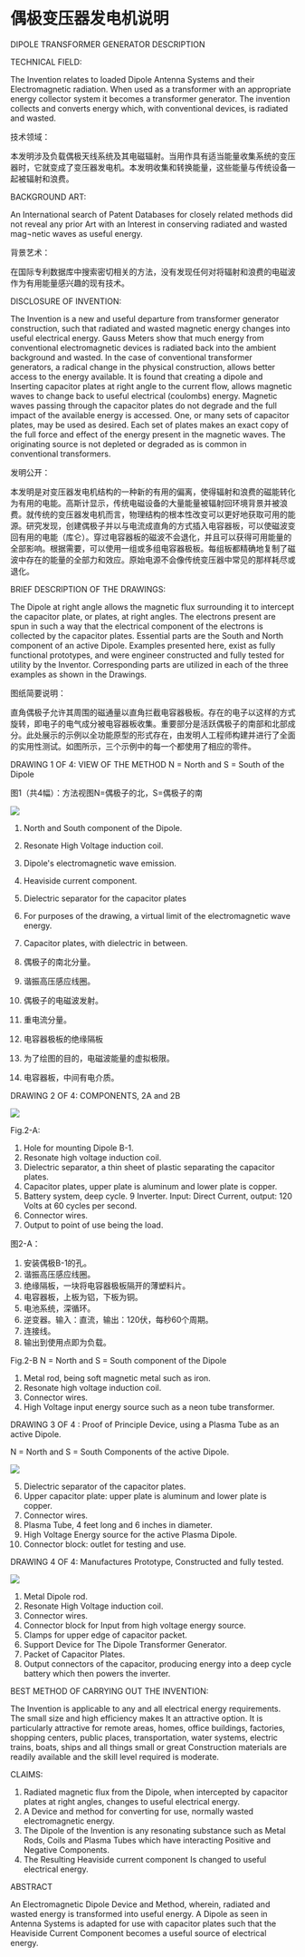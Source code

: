 # 偶极变压器发电机说明

DIPOLE TRANSFORMER GENERATOR DESCRIPTION

TECHNICAL FIELD:

The Invention relates to loaded Dipole Antenna Systems and their Electromagnetic radiation. When used as a transformer with an appropriate energy collector system it becomes a transformer generator. The invention collects and converts energy which, with conventional devices, is radiated and wasted.

技术领域：

本发明涉及负载偶极天线系统及其电磁辐射。当用作具有适当能量收集系统的变压器时，它就变成了变压器发电机。本发明收集和转换能量，这些能量与传统设备一起被辐射和浪费。

BACKGROUND ART:

An International search of Patent Databases for closely related methods did not reveal any prior Art with an Interest in conserving radiated and wasted mag¬netic waves as useful energy.

背景艺术：

在国际专利数据库中搜索密切相关的方法，没有发现任何对将辐射和浪费的电磁波作为有用能量感兴趣的现有技术。

DISCLOSURE OF INVENTION:

The Invention is a new and useful departure from transformer generator construction, such that radiated and wasted magnetic energy changes into useful electrical energy.  Gauss Meters show that much energy from conventional electromagnetic devices is radiated back into the ambient background and wasted. In the case of conventional transformer generators, a radical change in the physical construction, allows better access to the energy available. It is found that creating a dipole and Inserting capacitor plates at right angle to the current flow, allows magnetic waves to change back to useful electrical (coulombs) energy. Magnetic waves passing through the capacitor plates do not degrade and the full impact of the available energy is accessed. One, or many sets of capacitor plates, may be used as desired. Each set of plates makes an exact copy of the full force and effect of the energy present in the magnetic waves.  The originating source is not depleted or degraded as is common in conventional transformers.

发明公开：

本发明是对变压器发电机结构的一种新的有用的偏离，使得辐射和浪费的磁能转化为有用的电能。高斯计显示，传统电磁设备的大量能量被辐射回环境背景并被浪费。就传统的变压器发电机而言，物理结构的根本性改变可以更好地获取可用的能源。研究发现，创建偶极子并以与电流成直角的方式插入电容器板，可以使磁波变回有用的电能（库仑）。穿过电容器板的磁波不会退化，并且可以获得可用能量的全部影响。根据需要，可以使用一组或多组电容器极板。每组板都精确地复制了磁波中存在的能量的全部力和效应。原始电源不会像传统变压器中常见的那样耗尽或退化。

BRIEF DESCRIPTION OF THE DRAWINGS:

The Dipole at right angle allows the magnetic flux surrounding it to intercept the capacitor plate, or plates, at right angles. The electrons present are spun in such a way that the electrical component of the electrons is collected by the capacitor plates.  Essential parts are the South and North component of an active Dipole. Examples presented here, exist as fully functional prototypes, and were engineer constructed and fully tested for utility by the Inventor. Corresponding parts are utilized in each of the three examples as shown in the Drawings.

图纸简要说明：

直角偶极子允许其周围的磁通量以直角拦截电容器极板。存在的电子以这样的方式旋转，即电子的电气成分被电容器板收集。重要部分是活跃偶极子的南部和北部成分。此处展示的示例以全功能原型的形式存在，由发明人工程师构建并进行了全面的实用性测试。如图所示，三个示例中的每一个都使用了相应的零件。

DRAWING 1 OF 4: VIEW OF THE METHOD N = North and S = South of the Dipole

图1（共4幅）：方法视图N=偶极子的北，S=偶极子的南

![](assets/c0001-01.png)

1. North and South component of the Dipole.
2. Resonate High Voltage induction coil.
3. Dipole's electromagnetic wave emission.
4. Heaviside current component.
5. Dielectric separator for the capacitor plates
6. For purposes of the drawing, a virtual limit of the electromagnetic wave energy.
7. Capacitor plates, with dielectric in between.

1. 偶极子的南北分量。
2. 谐振高压感应线圈。
3. 偶极子的电磁波发射。
4. 重电流分量。
5. 电容器极板的绝缘隔板
6. 为了绘图的目的，电磁波能量的虚拟极限。
7. 电容器板，中间有电介质。

DRAWING 2 OF 4: COMPONENTS, 2A and 2B

![](assets/c0001-02.png)

Fig.2-A:

1. Hole for mounting Dipole B-1.
2. Resonate high voltage induction coil.
3. Dielectric separator, a thin sheet of plastic separating the capacitor plates.
4. Capacitor plates, upper plate is aluminum and lower plate is copper.
5. Battery system, deep cycle.
9 Inverter. Input: Direct Current, output: 120 Volts at 60 cycles per second.
10.  Connector wires.
12.  Output to point of use being the load.

图2-A：

1. 安装偶极B-1的孔。
2. 谐振高压感应线圈。
3. 绝缘隔板，一块将电容器极板隔开的薄塑料片。
4. 电容器板，上板为铝，下板为铜。
5. 电池系统，深循环。
9. 逆变器。输入：直流，输出：120伏，每秒60个周期。
10. 连接线。
12. 输出到使用点即为负载。

Fig.2-B N = North and S = South component of the Dipole

1. Metal rod, being soft magnetic metal such as iron.
2. Resonate high voltage induction coil.
3.  Connector wires.
4.  High Voltage input energy source such as a neon tube transformer.

DRAWING 3 OF 4 : Proof of Principle Device, using a Plasma Tube as an active Dipole.

N = North and S = South Components of the active Dipole.

![](assets/c0001-03.png)

5. Dielectric separator of the capacitor plates.
7. Upper capacitor plate: upper plate is aluminum and lower plate is copper.
10. Connector wires.
15. Plasma Tube, 4 feet long and 6 inches in diameter.
16. High Voltage Energy source for the active Plasma Dipole.
17. Connector block: outlet for testing and use.

DRAWING 4 OF 4: Manufactures Prototype, Constructed and fully tested.

![](assets/c0001-04.png)

1. Metal Dipole rod.
2. Resonate High Voltage induction coil.
10. Connector wires.
17. Connector block for Input from high voltage energy source.
18. Clamps for upper edge of capacitor packet.
19. Support Device for The Dipole Transformer Generator.
20. Packet of Capacitor Plates.
21. Output connectors of the capacitor, producing energy into a deep cycle battery which then powers the inverter.

BEST METHOD OF CARRYING OUT THE INVENTION:

The Invention is applicable to any and all electrical energy requirements. The small size and high efficiency makes It an attractive option. It is particularly attractive for remote areas, homes, office buildings, factories, shopping centers, public places, transportation, water systems, electric trains, boats, ships and all things small or great Construction materials are readily available and the skill level required is moderate.

CLAIMS:

1. Radiated magnetic flux from the Dipole, when intercepted by capacitor plates at right angles, changes to useful electrical energy.
2. A Device and method for converting for use, normally wasted electromagnetic energy.
3. The Dipole of the Invention is any resonating substance such as Metal Rods, Coils and Plasma Tubes which have interacting Positive and Negative Components.
4. The Resulting Heaviside current component Is changed to useful electrical energy.

ABSTRACT

An Electromagnetic Dipole Device and Method, wherein, radiated and wasted energy is transformed into useful energy. A Dipole as seen in Antenna Systems is adapted for use with capacitor plates such that the Heaviside Current Component becomes a useful source of electrical energy.